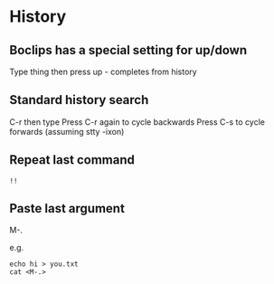 # History

## Boclips has a special setting for up/down

Type thing then press up - completes from history

## Standard history search

C-r then type
Press C-r again to cycle backwards
Press C-s to cycle forwards (assuming stty -ixon)

## Repeat last command

```shell
!!
```

## Paste last argument

M-.

e.g.

```shell
echo hi > you.txt
cat <M-.>
```

